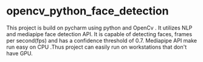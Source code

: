 # opencv_python_face_detection
 This project is build on pycharm using python and OpenCv .
 It utilizes NLP and mediapipe face detection API. 
 It is capable of detecting faces, frames per second(fps) and has a confidence threshold of 0.7.
 Mediapipe API make run easy on CPU .Thus project can easily run on workstations that don't have GPU.
 
